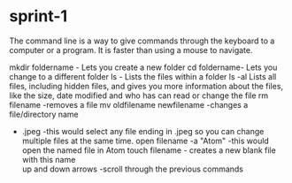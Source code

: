 # sprint-1
The command line is a way to give commands through the keyboard to a computer or a program. It is faster than using a mouse to navigate.

mkdir foldername - Lets you create a new folder
cd foldername- Lets you change to a different folder
ls - Lists the files within a folder
ls -al Lists all files, including hidden files, and gives you more information about the files, like the size, date modified and who has can read or change the file
rm filename -removes a file
mv oldfilename newfilename -changes a file/directory name
* .jpeg -this would select any file ending in .jpeg so you can change multiple files at the same time.
open filename -a "Atom" -this would open the named file in Atom
touch filename - creates a new blank file with this name  
up and down arrows -scroll through the previous commands
